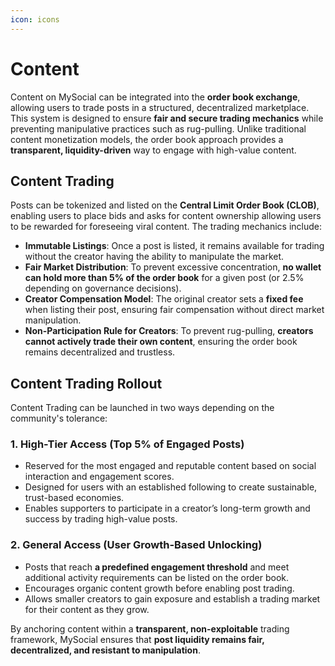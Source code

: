 ```yaml
---
icon: icons
---
```


# Content

Content on MySocial can be integrated into the **order book exchange**, allowing users to trade posts in a structured, decentralized marketplace. This system is designed to ensure **fair and secure trading mechanics** while preventing manipulative practices such as rug-pulling. Unlike traditional content monetization models, the order book approach provides a **transparent, liquidity-driven** way to engage with high-value content.

## Content Trading

Posts can be tokenized and listed on the **Central Limit Order Book (CLOB)**, enabling users to place bids and asks for content ownership allowing users to be rewarded for foreseeing viral content. The trading mechanics include:

- **Immutable Listings**: Once a post is listed, it remains available for trading without the creator having the ability to manipulate the market.
- **Fair Market Distribution**: To prevent excessive concentration, **no wallet can hold more than 5% of the order book** for a given post (or 2.5% depending on governance decisions).
- **Creator Compensation Model**: The original creator sets a **fixed fee** when listing their post, ensuring fair compensation without direct market manipulation.
- **Non-Participation Rule for Creators**: To prevent rug-pulling, **creators cannot actively trade their own content**, ensuring the order book remains decentralized and trustless.

## Content Trading Rollout

Content Trading can be launched in two ways depending on the community's tolerance:

### **1. High-Tier Access (Top 5% of Engaged Posts)**

- Reserved for the most engaged and reputable content based on social interaction and engagement scores.
- Designed for users with an established following to create sustainable, trust-based economies.
- Enables supporters to participate in a creator’s long-term growth and success by trading high-value posts.

### **2. General Access (User Growth-Based Unlocking)**

- Posts that reach **a predefined engagement threshold** and meet additional activity requirements can be listed on the order book.
- Encourages organic content growth before enabling post trading.
- Allows smaller creators to gain exposure and establish a trading market for their content as they grow.

By anchoring content within a **transparent, non-exploitable** trading framework, MySocial ensures that **post liquidity remains fair, decentralized, and resistant to manipulation**.